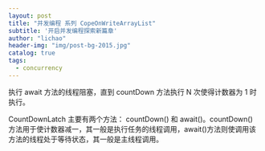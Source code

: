```yaml
---
layout: post
title: "并发编程 系列 CopeOnWriteArrayList"
subtitle: '开启并发编程探索新篇章'
author: "lichao"
header-img: "img/post-bg-2015.jpg"
catalog: true
tags:
  - concurrency
---
```


执行 await 方法的线程阻塞，直到 countDown 方法执行 N 次使得计数器为 1 时执行。  

CountDownLatch 主要有两个方法： countDown() 和 await()。countDown() 方法用于使计数器减一，其一般是执行任务的线程调用，await()方法则使调用该方法的线程处于等待状态，其一般是主线程调用。
